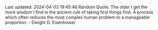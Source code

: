 Last updated: 2024-04-02 19:45:46
Random Quote: The older I get the more wisdom I find in the ancient rule of taking first things first. A process which often reduces the most complex human problem to a manageable proportion. - Dwight D. Eisenhower